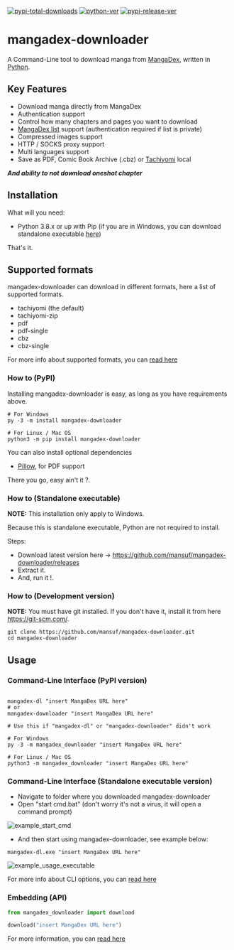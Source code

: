 [![pypi-total-downloads](https://img.shields.io/pypi/dm/mangadex-downloader?label=DOWNLOADS&style=for-the-badge)](https://pypi.org/project/mangadex-downloader)
[![python-ver](https://img.shields.io/pypi/pyversions/mangadex-downloader?style=for-the-badge)](https://pypi.org/project/mangadex-downloader)
[![pypi-release-ver](https://img.shields.io/pypi/v/mangadex-downloader?style=for-the-badge)](https://pypi.org/project/mangadex-downloader)

# mangadex-downloader

A Command-Line tool to download manga from [MangaDex](https://mangadex.org/), written in [Python](https://www.python.org/).

## Key Features

- Download manga directly from MangaDex 
- Authentication support
- Control how many chapters and pages you want to download
- [MangaDex list](https://mangadex.org/my/lists) support (authentication required if list is private)
- Compressed images support
- HTTP / SOCKS proxy support
- Multi languages support
- Save as PDF, Comic Book Archive (.cbz) or [Tachiyomi](https://github.com/tachiyomiorg/tachiyomi) local

***And ability to not download oneshot chapter***

## Installation

What will you need:
- Python 3.8.x or up with Pip (if you are in Windows, you can download standalone executable [here](https://github.com/mansuf/mangadex-downloader/releases))

That's it.

## Supported formats

mangadex-downloader can download in different formats, here a list of supported formats.

- tachiyomi (the default)
- tachiyomi-zip
- pdf
- pdf-single
- cbz
- cbz-single

For more info about supported formats, you can [read here](https://mangadex-downloader.readthedocs.io/en/latest/formats.html)

### How to (PyPI)

Installing mangadex-downloader is easy, as long as you have requirements above.

```shell
# For Windows
py -3 -m install mangadex-downloader

# For Linux / Mac OS
python3 -m pip install mangadex-downloader
```

You can also install optional dependencies
- [Pillow](https://pypi.org/project/pillow/), for PDF support

There you go, easy ain't it ?.

### How to (Standalone executable)

**NOTE:** This installation only apply to Windows.

Because this is standalone executable, Python are not required to install.

Steps:
- Download latest version here -> https://github.com/mansuf/mangadex-downloader/releases
- Extract it.
- And, run it !.

### How to (Development version)

**NOTE:** You must have git installed. If you don't have it, install it from here https://git-scm.com/.

```shell
git clone https://github.com/mansuf/mangadex-downloader.git
cd mangadex-downloader
```

## Usage

### Command-Line Interface (PyPI version)

```shell

mangadex-dl "insert MangaDex URL here" 
# or
mangadex-downloader "insert MangaDex URL here" 

# Use this if "mangadex-dl" or "mangadex-downloader" didn't work

# For Windows
py -3 -m mangadex_downloader "insert MangaDex URL here" 

# For Linux / Mac OS
python3 -m mangadex_downloader "insert MangaDex URL here" 
```

### Command-Line Interface (Standalone executable version)

- Navigate to folder where you downloaded mangadex-downloader
- Open "start cmd.bat" (don't worry it's not a virus, it will open a command prompt)

![example_start_cmd](https://raw.githubusercontent.com/mansuf/mangadex-downloader/main/assets/example_start_cmd.png)

- And then start using mangadex-downloader, see example below:

```shell
mangadex-dl.exe "insert MangaDex URL here" 
```

![example_usage_executable](https://raw.githubusercontent.com/mansuf/mangadex-downloader/main/assets/example_usage_executable.png)

For more info about CLI options, you can [read here](https://mangadex-downloader.readthedocs.io/en/latest/cli_ref.html)

### Embedding (API)

```python
from mangadex_downloader import download

download("insert MangaDex URL here")
```

For more information, you can [read here](https://mangadex-downloader.readthedocs.io/en/stable/usage_api.html)
